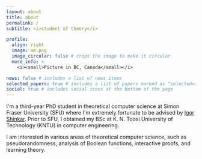 ```yaml
---
layout: about
title: about
permalink: /
subtitle: <i>student of theory</i>

profile:
  align: right
  image: me.png
  image_circular: false # crops the image to make it circular
  more_info: >
    <i><small>Picture in BC, Canada</small></i>

news: false # includes a list of news items
selected_papers: true # includes a list of papers marked as "selected={true}"
social: true # includes social icons at the bottom of the page
---
```


I'm a third-year PhD student in theoretical computer science at Simon Fraser University (SFU) where I'm extremely fortunate to be advised by [Igor Shinkar](https://www.cs.sfu.ca/~ishinkar/). Prior to SFU, I obtained my BSc at K. N. Toosi University of Technology (KNTU) in computer engineering.

I am interested in various areas of theoretical computer science, such as pseudorandomness, analysis of Boolean functions, interactive proofs, and learning theory.
